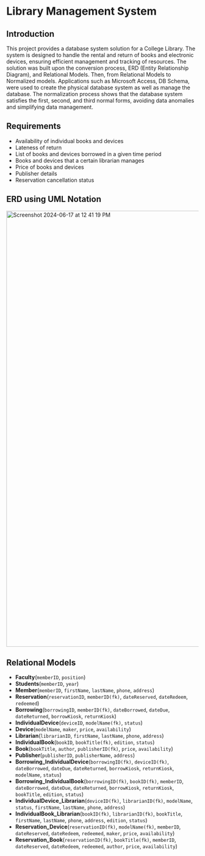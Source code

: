 # Library Management System

## Introduction
This project provides a database system solution for a College Library. The system is designed to handle the rental and return of books and electronic devices, ensuring efficient management and tracking of resources. The solution was built upon the conversion process, ERD (Entity Relationship Diagram), and Relational Models. Then, from Relational Models to Normalized models. Applications such as Microsoft Access, DB Schema, were used to create the physical database system as well as manage the database. The normalization process shows that the database system satisfies the first, second, and third normal forms, avoiding data anomalies and simplifying data management. 

## Requirements 
- Availability of individual books and devices 
- Lateness of return
- List of books and devices borrowed in a given time period 
- Books and devices that a certain librarian manages
- Price of books and devices 
- Publisher details
- Reservation cancellation status

## ERD using UML Notation
<img width="1140" alt="Screenshot 2024-06-17 at 12 41 19 PM" src="https://github.com/linalan1231/Library/assets/70352593/0d66b7b3-31c1-4177-824d-7152d931060b">

## Relational Models 
- **Faculty**(`memberID`, `position`)
- **Students**(`memberID`, `year`)
- **Member**(`memberID`, `firstName`, `lastName`, `phone`, `address`)
- **Reservation**(`reservationID`, `memberID(fk)`, `dateReserved`, `dateRedeem`, `redeemed`)
- **Borrowing**(`borrowingID`, `memberID(fk)`, `dateBorrowed`, `dateDue`, `dateReturned`, `borrowKiosk`, `returnKiosk`)
- **IndividualDevice**(`deviceID`, `modelName(fk)`, `status`)
- **Device**(`modelName`, `maker`, `price`, `availability`)
- **Librarian**(`librarianID`, `firstName`, `lastName`, `phone`, `address`)
- **IndividualBook**(`bookID`, `bookTitle(fk)`, `edition`, `status`)
- **Book**(`bookTitle`, `author`, `publisherID(fk)`, `price`, `availability`)
- **Publisher**(`publisherID`, `publisherName`, `address`)
- **Borrowing_IndividualDevice**(`borrowingID(fk)`, `deviceID(fk)`, `dateBorrowed`, `dateDue`, `dateReturned`, `borrowKiosk`, `returnKiosk`, `modelName`, `status`)
- **Borrowing_IndividualBook**(`borrowingID(fk)`, `bookID(fk)`, `memberID`, `dateBorrowed`, `dateDue`, `dateReturned`, `borrowKiosk`, `returnKiosk`, `bookTitle`, `edition`, `status`)
- **IndividualDevice_Librarian**(`deviceID(fk)`, `librarianID(fk)`, `modelName`, `status`, `firstName`, `lastName`, `phone`, `address`)
- **IndividualBook_Librarian**(`bookID(fk)`, `librarianID(fk)`, `bookTitle`, `firstName`, `lastName`, `phone`, `address`, `edition`, `status`)
- **Reservation_Device**(`reservationID(fk)`, `modelName(fk)`, `memberID`, `dateReserved`, `dateRedeem`, `redeemed`, `maker`, `price`, `availability`)
- **Reservation_Book**(`reservationID(fk)`, `bookTitle(fk)`, `memberID`, `dateReserved`, `dateRedeem`, `redeemed`, `author`, `price`, `availability`)
